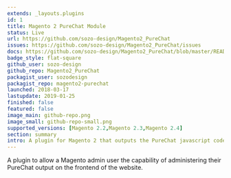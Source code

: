 ```yaml
---
extends: _layouts.plugins
id: 1
title: Magento 2 PureChat Module
status: Live
url: https://github.com/sozo-design/Magento2_PureChat
issues: https://github.com/sozo-design/Magento2_PureChat/issues
docs: https://github.com/sozo-design/Magento2_PureChat/blob/master/README.md
badge_style: flat-square
github_user: sozo-design
github_repo: Magento2_PureChat
packagist_user: sozodesign
packagist_repo: magento2-purechat
launched: 2018-03-17
lastupdate: 2019-01-25
finished: false
featured: false
image_main: github-repo.png
image_small: github-repo-small.png
supported_versions: [Magento 2.2,Magento 2.3,Magento 2.4]
section: summary
intro: A plugin for Magento 2 that outputs the PureChat javascript code into the website
---
```


A plugin to allow a Magento admin user the capability of administering their PureChat output on the frontend of the website.

